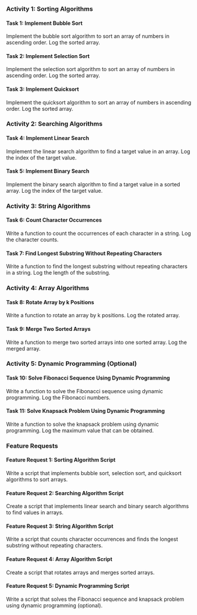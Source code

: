 ### Activity 1: Sorting Algorithms

#### Task 1: Implement Bubble Sort
Implement the bubble sort algorithm to sort an array of numbers in ascending order. Log the sorted array.

#### Task 2: Implement Selection Sort
Implement the selection sort algorithm to sort an array of numbers in ascending order. Log the sorted array.

#### Task 3: Implement Quicksort
Implement the quicksort algorithm to sort an array of numbers in ascending order. Log the sorted array.

### Activity 2: Searching Algorithms

#### Task 4: Implement Linear Search
Implement the linear search algorithm to find a target value in an array. Log the index of the target value.

#### Task 5: Implement Binary Search
Implement the binary search algorithm to find a target value in a sorted array. Log the index of the target value.

### Activity 3: String Algorithms

#### Task 6: Count Character Occurrences
Write a function to count the occurrences of each character in a string. Log the character counts.

#### Task 7: Find Longest Substring Without Repeating Characters
Write a function to find the longest substring without repeating characters in a string. Log the length of the substring.

### Activity 4: Array Algorithms

#### Task 8: Rotate Array by k Positions
Write a function to rotate an array by k positions. Log the rotated array.

#### Task 9: Merge Two Sorted Arrays
Write a function to merge two sorted arrays into one sorted array. Log the merged array.

### Activity 5: Dynamic Programming (Optional)

#### Task 10: Solve Fibonacci Sequence Using Dynamic Programming
Write a function to solve the Fibonacci sequence using dynamic programming. Log the Fibonacci numbers.

#### Task 11: Solve Knapsack Problem Using Dynamic Programming
Write a function to solve the knapsack problem using dynamic programming. Log the maximum value that can be obtained.

### Feature Requests

#### Feature Request 1: Sorting Algorithm Script
Write a script that implements bubble sort, selection sort, and quicksort algorithms to sort arrays.

#### Feature Request 2: Searching Algorithm Script
Create a script that implements linear search and binary search algorithms to find values in arrays.

#### Feature Request 3: String Algorithm Script
Write a script that counts character occurrences and finds the longest substring without repeating characters.

#### Feature Request 4: Array Algorithm Script
Create a script that rotates arrays and merges sorted arrays.

#### Feature Request 5: Dynamic Programming Script
Write a script that solves the Fibonacci sequence and knapsack problem using dynamic programming (optional).